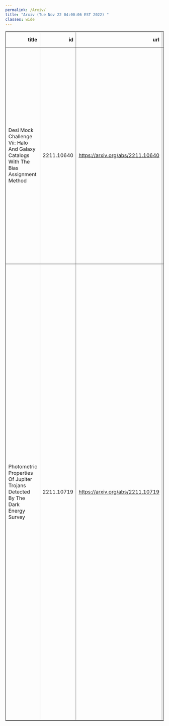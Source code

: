 ```yaml
---
permalink: /Arxiv/
title: "Arxiv (Tue Nov 22 04:00:06 EST 2022) "
classes: wide
---
```

<table border="1" class="dataframe">
  <thead>
    <tr style="text-align: right;">
      <th>title</th>
      <th>id</th>
      <th>url</th>
      <th>authors</th>
      <th>Local Authors</th>
    </tr>
  </thead>
  <tbody>
    <tr>
      <td>Desi Mock Challenge Vii: Halo And Galaxy Catalogs With The Bias   Assignment Method</td>
      <td>2211.10640</td>
      <td><a href="https://arxiv.org/abs/2211.10640" target="_blank">https://arxiv.org/abs/2211.10640</a></td>
      <td>Andrés Balaguera-Antolínez, Francisco-Shu Kitaura, Shadab Alam, Chia-Hsun Chuang, Yu Yu, Ginevra Favole, Cheng Zhao, David Brooks, Axel De La Macorra, Andreu Font-Ribera, Satya Gontcho A Gontcho, Klaus Honscheid, Robert Kehoe, Aron Meisner, Ramon Miquel, Gregory Tarlè, Mariana Vargas-Magaña, Zhimin Zhou</td>
      <td>Klaus Honscheid</td>
    </tr>
    <tr>
      <td>Photometric Properties Of Jupiter Trojans Detected By The Dark Energy   Survey</td>
      <td>2211.10719</td>
      <td><a href="https://arxiv.org/abs/2211.10719" target="_blank">https://arxiv.org/abs/2211.10719</a></td>
      <td>Des Collobration, N/A :, Jiaming Pan, Hsing Wen Lin, David W. Gerdes, Kevin J. Napier, Jichi Wang, T. M. C. Abbott, M. Aguena, S. Allam, O. Alves, D. Bacon, P. H. Bernardinelli, G. M. Bernstein, E. Bertin, D. Brooks, D. L. Burke, A. Carnero Rosell, M. Carrasco Kind, J. Carretero, M. Costanzi, L. N. Da Costa, M. E. S. Pereira, J. De Vicente, S. Desai, P. Doel, I. Ferrero, D. Friedel, J. Frieman, J. García-Bellido, M. Gatti, R. A. Gruendl, J. Gschwend, K. Herner, S. R. Hinton, D. L. Hollowood, K. Honscheid, D. J. James, K. Kuehn, N. Kuropatkin, M. March, F. Menanteau, R. Miquel, F. Paz-Chinchón, A. Pieres, A. A. Plazas Malagón, M. Raveri, M. Rodriguez-Monroy, A. K. Romer, E. Sanchez, M. Schubnell, I. Sevilla-Noarbe, M. Smith, E. Suchyta, G. Tarle, D. Tucker, A. R. Walker, N. Weaverdyck</td>
      <td>Klaus Honscheid, Michael Rizzo Smith</td>
    </tr>
  </tbody>
</table>